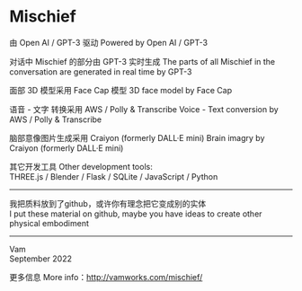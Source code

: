 # Mischief

由 Open AI / GPT-3 驱动
Powered by Open AI / GPT-3  

对话中 Mischief 的部分由 GPT-3 实时生成
The parts of all Mischief in the conversation are generated in real time by GPT-3  

面部 3D 模型采用 Face Cap 模型
3D face model by Face Cap  

语音 - 文字 转换采用 AWS / Polly & Transcribe
Voice - Text conversion by AWS / Polly & Transcribe  

脑部意像图片生成采用 Craiyon (formerly DALL·E mini)
Brain imagry by Craiyon (formerly DALL·E mini)  

其它开发工具 Other development tools:  
THREE.js / Blender / Flask / SQLite / JavaScript / Python

---

我把质料放到了github，或许你有理念把它变成别的实体  
I put these material on github, maybe you have ideas to create other physical embodiment  

---  

Vam  
September 2022  
  
更多信息 More info：http://vamworks.com/mischief/
